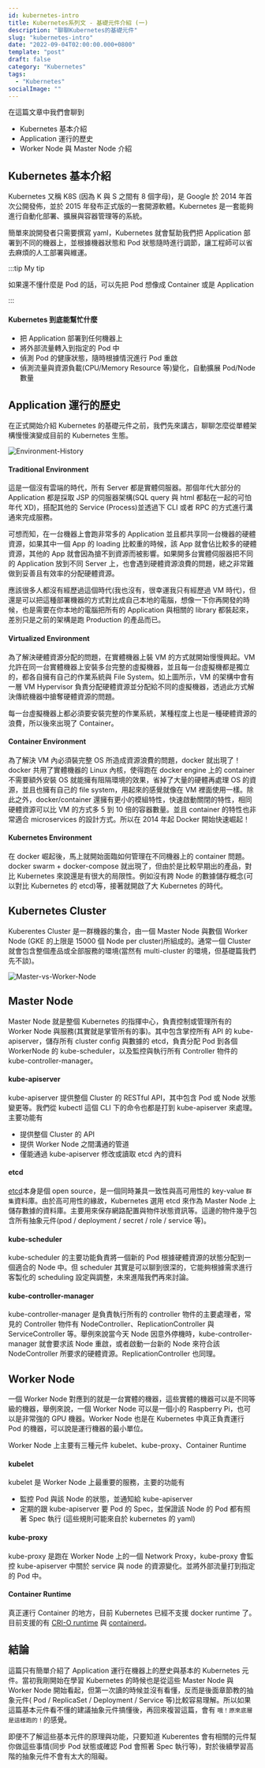 ```yaml
---
id: kubernetes-intro
title: Kubernetes系列文 - 基礎元件介紹 (一)
description: "聊聊Kubernetes的基礎元件"
slug: "kubernetes-intro"
date: "2022-09-04T02:00:00.000+0800"
template: "post"
draft: false
category: "Kubernetes"
tags:
  - "Kubernetes"
socialImage: ""
---
```


在這篇文章中我們會聊到

- Kubernetes 基本介紹
- Application 運行的歷史
- Worker Node 與 Master Node 介紹

## Kubernetes 基本介紹

Kubernetes 又稱 K8S (因為 K 與 S 之間有 8 個字母)，是 Google 於 2014 年首次公開發佈，並於 2015 年發布正式版的一套開源軟體。Kubernetes 是一套能夠進行自動化部署、擴展與容器管理等的系統。

簡單來說開發者只需要撰寫 yaml，Kubernetes 就會幫助我們把 Application 部署到不同的機器上，並根據機器狀態和 Pod 狀態隨時進行調節，讓工程師可以省去麻煩的人工部署與維運。

:::tip My tip

如果還不懂什麼是 Pod 的話，可以先把 Pod 想像成 Container 或是 Application

:::

#### Kubernetes 到底能幫忙什麼

- 把 Application 部署到任何機器上
- 將外部流量轉入到指定的 Pod 中
- 偵測 Pod 的健康狀態，隨時根據情況進行 Pod 重啟
- 偵測流量與資源負載(CPU/Memory Resource 等)變化，自動擴展 Pod/Node 數量

## Application 運行的歷史

在正式開始介紹 Kubernetes 的基礎元件之前，我們先來講古，聊聊怎麼從單體架構慢慢演變成目前的 Kubernetes 生態。

![Environment-History](/images/kubernetes-intro/environment_history.png)

#### Traditional Environment

這是一個沒有雲端的時代，所有 Server 都是實體伺服器。那個年代大部分的 Application 都是採取 JSP 的伺服器架構(SQL query 與 html 都黏在一起的可怕年代 XD)，搭配其他的 Service (Process)並透過下 CLI 或者 RPC 的方式進行溝通來完成服務。

可想而知，在一台機器上會跑非常多的 Application 並且都共享同一台機器的硬體資源，如果其中一個 App 的 loading 比較重的時候，該 App 就會佔比較多的硬體資源，其他的 App 就會因為搶不到資源而被影響。如果開多台實體伺服器把不同的 Application 放到不同 Server 上，也會遇到硬體資源浪費的問題，總之非常難做到妥善且有效率的分配硬體資源。

應該很多人都沒有經歷過這個時代(我也沒有，很幸運我只有經歷過 VM 時代)，但還是可以把這種部署機器的方式對比成自己本地的電腦，想像一下你再開發的時候，也是需要在你本地的電腦把所有的 Application 與相關的 library 都裝起來，差別只是之前的架構是跑 Production 的產品而已。

#### Virtualized Environment

為了解決硬體資源分配的問題，在實體機器上裝 VM 的方式就開始慢慢興起。VM 允許在同一台實體機器上安裝多台完整的虛擬機器，並且每一台虛擬機都是獨立的，都各自擁有自己的作業系統與 File System。如上圖所示，VM 的架構中會有一層 VM Hypervisor 負責分配硬體資源並分配給不同的虛擬機器，透過此方式解決傳統機器中搶奪硬體資源的問題。

每一台虛擬機器上都必須要安裝完整的作業系統，某種程度上也是一種硬體資源的浪費，所以後來出現了 Container。

#### Container Environment

為了解決 VM 內必須裝完整 OS 所造成資源浪費的問題，docker 就出現了！docker 共用了實體機器的 Linux 內核，使得跑在 docker engine 上的 container 不需要額外安裝 OS 就能擁有阻隔環境的效果，省掉了大量的硬體再處理 OS 的資源，並且也擁有自己的 file system，用起來的感覺就像在 VM 裡面使用一樣。除此之外，docker/container 還擁有更小的模組特性，快速啟動關閉的特性，相同硬體資源可以比 VM 的方式多 5 到 10 倍的容器數量。並且 container 的特性也非常適合 microservices 的設計方式。所以在 2014 年起 Docker 開始快速崛起！

#### Kubernetes Environment

在 docker 崛起後，馬上就開始面臨如何管理在不同機器上的 container 問題。docker swarm + docker-compose 就出現了，但由於是比較早期出的產品，對比 Kubernetes 來說還是有很大的局限性。例如沒有跨 Node 的數據儲存概念(可以對比 Kubernetes 的 etcd)等，接著就開啟了大 Kubernetes 的時代。

## Kubernetes Cluster

Kuberentes Cluster 是一群機器的集合，由一個 Master Node 與數個 Worker Node (GKE 的上限是 15000 個 Node per cluster)所組成的。通常一個 Cluster 就會包含整個產品或全部服務的環境(當然有 multi-cluster 的環境，但基礎篇我們先不談)。

![Master-vs-Worker-Node](/images/kubernetes-intro/master-vs-worker-node.png)

## Master Node

Master Node 就是整個 Kubernetes 的指揮中心，負責控制或管理所有的 Worker Node 與服務(其實就是掌管所有的事)。其中包含掌控所有 API 的 kube-apiserver，儲存所有 cluster config 與數據的 etcd，負責分配 Pod 到各個 WorkerNode 的 kube-scheduler，以及監控與執行所有 Controller 物件的 kube-controller-manager。

#### kube-apiserver

kube-apiserver 提供整個 Cluster 的 RESTful API，其中包含 Pod 或 Node 狀態變更等。我們從 kubectl 這個 CLI 下的命令也都是打到 kube-apiserver 來處理。主要功能有

- 提供整個 Cluster 的 API
- 提供 Worker Node 之間溝通的管道
- 僅能通過 kube-apiserver 修改或讀取 etcd 內的資料

#### etcd

[etcd](https://github.com/etcd-io/etcd)本身是個 open source，是一個同時兼具一致性與高可用性的 key-value `群集`資料庫。由於高可用性的緣故，Kubernetes 選用 etcd 來作為 Master Node 上儲存數據的資料庫。主要用來保存網路配置與物件狀態資訊等。這邊的物件幾乎包含所有抽象元件(pod / deployment / secret / role / service 等)。

#### kube-scheduler

kube-scheduler 的主要功能負責將一個新的 Pod 根據硬體資源的狀態分配到一個適合的 Node 中。但 scheduler 其實是可以聊到很深的，它能夠根據需求進行客製化的 scheduling 設定與調整，未來進階我們再來討論。

#### kube-controller-manager

kube-controller-manager 是負責執行所有的 controller 物件的主要處理者，常見的 Controller 物件有 NodeController、ReplicationController 與 ServiceController 等。舉例來說當今天 Node 因意外停機時，kube-controller-manager 就會要求該 Node 重啟，或者啟動一台新的 Node 來符合該 NodeController 所要求的硬體資源。ReplicationController 也同理。

## Worker Node

一個 Worker Node 對應到的就是一台實體的機器，這些實體的機器可以是不同等級的機器，舉例來說，一個 Worker Node 可以是一個小的 Raspberry Pi，也可以是非常強的 GPU 機器。Worker Node 也是在 Kubernetes 中真正負責運行 Pod 的機器，可以說是運行機器的最小單位。

Worker Node 上主要有三種元件 kubelet、kube-proxy、Container Runtime

#### kubelet

kubelet 是 Worker Node 上最重要的服務，主要的功能有

- 監控 Pod 與該 Node 的狀態，並通知給 kube-apiserver
- 定期的跟 kube-apiserver 要 Pod 的 Spec，並保證該 Node 的 Pod 都有照著 Spec 執行 (這些規則可能來自於 kubernetes 的 yaml)

#### kube-proxy

kube-proxy 是跑在 Worker Node 上的一個 Network Proxy，kube-proxy 會監控 kube-apiserver 中關於 service 與 node 的資源變化。並將外部流量打到指定的 Pod 中。

#### Container Runtime

真正運行 Container 的地方，目前 Kubernetes 已經不支援 docker runtime 了。目前支援的有 [CRI-O runtime](https://github.com/cri-o/cri-o) 與 [containerd](https://github.com/containerd/containerd)。

## 結論

這篇只有簡單介紹了 Application 運行在機器上的歷史與基本的 Kubernetes 元件。當初我剛開始在學習 Kubernetes 的時候也是從這些 Master Node 與 Worker Node 開始看起，但第一次讀的時候並沒有看懂，反而是後面章節教的抽象元件( Pod / ReplicaSet / Deployment / Service 等)比較容易理解。所以如果這篇基本元件看不懂的建議抽象元件搞懂後，再回來複習這篇，會有 `哦！原來底層是這樣跑的！`的感覺。

即便不了解這些基本元件的原理與功能，只要知道 Kuberentes 會有相關的元件幫你做這些事情(同步 Pod 狀態或確認 Pod 會照著 Spec 執行等)，對於後續學習高階的抽象元件不會有太大的阻礙。
